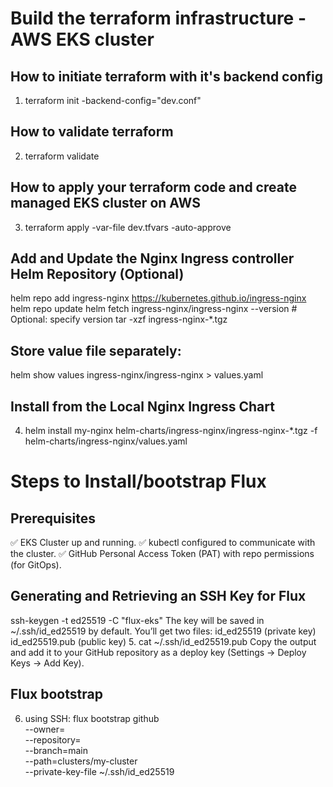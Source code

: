 # Build the terraform infrastructure - AWS EKS cluster

## How to initiate terraform with it's backend config
1. terraform init -backend-config="dev.conf"

## How to validate terraform 
2. terraform validate

## How to apply your terraform code and create managed EKS cluster on AWS
3. terraform apply  -var-file dev.tfvars  -auto-approve 

## Add and Update the Nginx Ingress controller Helm Repository (Optional)
helm repo add ingress-nginx https://kubernetes.github.io/ingress-nginx
helm repo update
helm fetch ingress-nginx/ingress-nginx --version <version>  # Optional: specify version
tar -xzf ingress-nginx-*.tgz
## Store value file separately:
helm show values ingress-nginx/ingress-nginx > values.yaml

## Install from the Local Nginx Ingress Chart
4. helm install my-nginx helm-charts/ingress-nginx/ingress-nginx-*.tgz -f helm-charts/ingress-nginx/values.yaml

# Steps to Install/bootstrap Flux

## Prerequisites
✅ EKS Cluster up and running.
✅ kubectl configured to communicate with the cluster.
✅ GitHub Personal Access Token (PAT) with repo permissions (for GitOps).


## Generating and Retrieving an SSH Key for Flux
ssh-keygen -t ed25519 -C "flux-eks"
The key will be saved in ~/.ssh/id_ed25519 by default.
You’ll get two files:
id_ed25519 (private key)
id_ed25519.pub (public key)
5. cat ~/.ssh/id_ed25519.pub Copy the output and add it to your GitHub repository as a deploy key (Settings → Deploy Keys → Add Key).

## Flux bootstrap
6. using SSH: 
flux bootstrap github \
  --owner=<github-username> \
  --repository=<repo-name> \
  --branch=main \
  --path=clusters/my-cluster \
  --private-key-file ~/.ssh/id_ed25519
